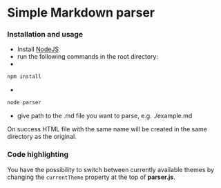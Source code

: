 # Simple Markdown parser

### Installation and usage
 - Install [NodeJS][]
 - run the following commands in the root directory:
 - 
 ```sh 
 npm install 
 ``` 
 
 - 
 ```sh 
 node parser 
 ```
 - give path to the .md file you want to parse, e.g. ./example.md
 
On success HTML file with the same name will be created in the same directory as the original.

### Code highlighting
You have the possibility to switch between currently available themes by changing the `currentTheme` property at the top of __parser.js__.
 
[NodeJS]: http://nodejs.org/